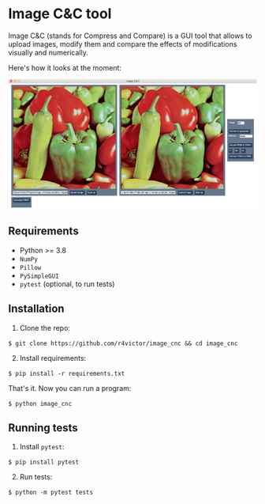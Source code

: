 # Image C&C tool

Image C&C (stands for Compress and Compare) is a GUI tool that allows to upload images, modify them and compare the effects of modifications visually and numerically.

Here's how it looks at the moment:

![Window image](window.png)

## Requirements

* Python >= 3.8
* `NumPy`
* `Pillow`
* `PySimpleGUI`
* `pytest` (optional, to run tests)

## Installation

1. Clone the repo:

```text
$ git clone https://github.com/r4victor/image_cnc && cd image_cnc
```

2. Install requirements:
```text
$ pip install -r requirements.txt 
```

That's it. Now you can run a program:
```text
$ python image_cnc
```

## Running tests

1. Install `pytest`:
```text
$ pip install pytest
```

2. Run tests:
```text
$ python -m pytest tests
```

